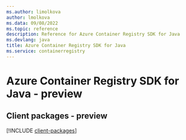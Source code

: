 ```yaml
---
ms.author: limolkova
author: lmolkova
ms.data: 09/08/2022
ms.topic: reference
description: Reference for Azure Container Registry SDK for Java
ms.devlang: java
title: Azure Container Registry SDK for Java
ms.service: containerregistry
---
```

# Azure Container Registry SDK for Java - preview

## Client packages - preview
[!INCLUDE [client-packages](container-registry-client-index.md)]